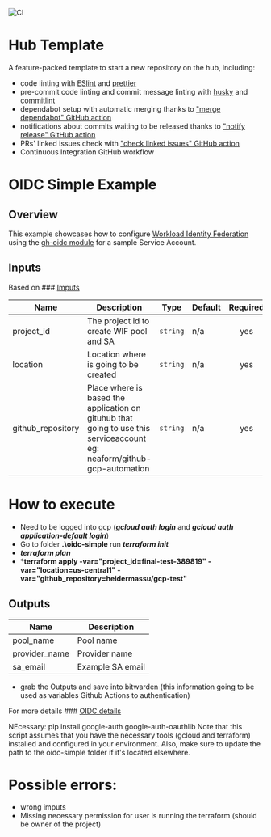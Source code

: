 ![CI](https://github.com/nearform/hub-template/actions/workflows/ci.yml/badge.svg?event=push)

# Hub Template

A feature-packed template to start a new repository on the hub, including:

- code linting with [ESlint](https://eslint.org) and [prettier](https://prettier.io)
- pre-commit code linting and commit message linting with [husky](https://www.npmjs.com/package/husky) and [commitlint](https://commitlint.js.org/)
- dependabot setup with automatic merging thanks to ["merge dependabot" GitHub action](https://github.com/fastify/github-action-merge-dependabot)
- notifications about commits waiting to be released thanks to ["notify release" GitHub action](https://github.com/nearform/github-action-notify-release)
- PRs' linked issues check with ["check linked issues" GitHub action](https://github.com/nearform/github-action-check-linked-issues)
- Continuous Integration GitHub workflow


# OIDC Simple Example

## Overview

This example showcases how to configure [Workload Identity Federation](https://cloud.google.com/iam/docs/workload-identity-federation) using the [gh-oidc module](modules/gh-oidc/README.md) for a sample Service Account.

<!-- BEGINNING OF PRE-COMMIT-TERRAFORM DOCS HOOK -->
## Inputs
Based on ### [Imputs](oidc-simple/variables.tf) 

| Name | Description | Type | Default | Required |
|------|-------------|------|---------|:--------:|
| project\_id | The project id to create WIF pool and  SA | `string` | n/a | yes |
| location | Location where is going to be created | `string` | n/a | yes |
| github\_repository | Place where is based the application on gituhub that going to use this serviceaccount eg: neaform/github-gcp-automation | `string` | n/a | yes |

 <!-- END OF PRE-COMMIT-TERRAFORM DOCS HOOK -->


# How to execute
- Need to be logged into gcp (***gcloud auth login*** and ***gcloud auth application-default login***)
- Go to folder **.\oidc-simple** run ***terraform init***
- ***terraform plan***
- ***terraform apply -var="project_id=final-test-389819" -var="location=us-central1" -var="github_repository=heidermassu/gcp-test"**
## Outputs

| Name | Description |
|------|-------------|
| pool\_name | Pool name |
| provider\_name | Provider name |
| sa\_email | Example SA email |

- grab the Outputs and save into bitwarden (this information going to be used as variables Github Actions to authentication)

For more details ### [OIDC details](modules/gh-oidc/README.md)

NEcessary:
pip install google-auth google-auth-oauthlib
Note that this script assumes that you have the necessary tools (gcloud and terraform) installed and configured in your environment. Also, make sure to update the path to the oidc-simple folder if it's located elsewhere.
# Possible errors:
- wrong imputs
- Missing necessary permission for user is running the terraform (should be owner of the project)

